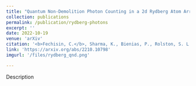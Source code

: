 ```yaml
---
title: "Quantum Non-Demolition Photon Counting in a 2d Rydberg Atom Array"
collection: publications
permalink: /publication/rydberg-photons
excerpt: ''
date: 2022-10-19
venue: 'arXiv'
citation: '<b>Fechisin, C.</b>, Sharma, K., Bienias, P., Rolston, S. L., Porto, J. V., Gullans, M. J., & Gorshkov, A. V. (2022). Quantum Non-Demolition Photon Counting in a 2d Rydberg Atom Array. <em>Preprint arXiv:2210.10798.</em>'
link: 'https://arxiv.org/abs/2210.10798'
imgurl: '/files/rydberg_qnd.png'

---
```

Description

<!-- [Download paper here](http://academicpages.github.io/files/paper3.pdf)
 -->
<!-- Recommended citation: Your Name, You. (2015). "Paper Title Number 3." <i>Journal 1</i>. 1(3). -->
